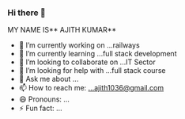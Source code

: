 ### Hi there 👋


MY NAME IS** AJITH KUMAR**

- 🔭 I’m currently working on ...railways
- 🌱 I’m currently learning ...full stack development
- 👯 I’m looking to collaborate on ...IT Sector
- 🤔 I’m looking for help with ...full stack course 
- 💬 Ask me about ...
- 📫 How to reach me: ...ajith1036@gmail.com
- 😄 Pronouns: ...
- ⚡ Fun fact: ...
